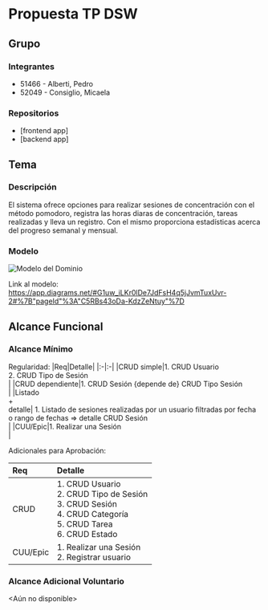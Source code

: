 # Propuesta TP DSW

## Grupo
### Integrantes
* 51466 - Alberti, Pedro
* 52049 - Consiglio, Micaela

### Repositorios
* [frontend app]
* [backend app]

## Tema
### Descripción
El sistema ofrece opciones para realizar sesiones de concentración con el método pomodoro, registra las horas diaras de concentración, tareas realizadas y lleva un registro. Con el mismo proporciona estadísticas acerca del progreso semanal y mensual.

### Modelo
![Modelo del Dominio]()

Link al modelo: https://app.diagrams.net/#G1uw_iLKr0lDe7JdFsH4q5jJvmTuxUvr-2#%7B"pageId"%3A"C5RBs43oDa-KdzZeNtuy"%7D

## Alcance Funcional 

### Alcance Mínimo

Regularidad:
|Req|Detalle|
|:-|:-|
|CRUD simple|1. CRUD Usuario<br>2. CRUD Tipo de Sesión<br>|
|CRUD dependiente|1. CRUD Sesión {depende de} CRUD Tipo Sesión<br>|
|Listado<br>+<br>detalle| 1. Listado de sesiones realizadas por un usuario filtradas por fecha o rango de fechas => detalle CRUD Sesión<br>|
|CUU/Epic|1. Realizar una Sesión<br>|


Adicionales para Aprobación:
 
|Req|Detalle|
|:-|:-|
|CRUD |1. CRUD Usuario<br>2. CRUD Tipo de Sesión<br>3. CRUD Sesión<br>4. CRUD Categoría<br>5. CRUD Tarea<br>6. CRUD Estado<br>|
|CUU/Epic|1. Realizar una Sesión<br>2. Registrar usuario<br>|



### Alcance Adicional Voluntario
 
 <Aún no disponible>

